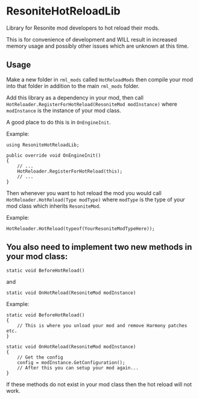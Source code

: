 # ResoniteHotReloadLib

Library for Resonite mod developers to hot reload their mods.

This is for convenience of development and WILL result in increased memory usage and possibly other issues which are unknown at this time.

## Usage

Make a new folder in `rml_mods` called `HotReloadMods` then compile your mod into that folder in addition to the main `rml_mods` folder.

Add this library as a dependency in your mod, then call `HotReloader.RegisterForHotReload(ResoniteMod modInstance)` where `modInstance` is the instance of your mod class.

A good place to do this is in `OnEngineInit`.

Example:

```
using ResoniteHotReloadLib;

public override void OnEngineInit()
{
    // ...
    HotReloader.RegisterForHotReload(this);
    // ...
}
```

Then whenever you want to hot reload the mod you would call `HotReloader.HotReload(Type modType)` where `modType` is the type of your mod class which inherits `ResoniteMod`.

Example:

```
HotReloader.HotReload(typeof(YourResoniteModTypeHere));
```

## You also need to implement two new methods in your mod class:

`static void BeforeHotReload()`

and 

`static void OnHotReload(ResoniteMod modInstance)`

Example:

```
static void BeforeHotReload()
{
    // This is where you unload your mod and remove Harmony patches etc.
}

static void OnHotReload(ResoniteMod modInstance)
{
    // Get the config
    config = modInstance.GetConfiguration();
    // After this you can setup your mod again...
}
```

If these methods do not exist in your mod class then the hot reload will not work.
